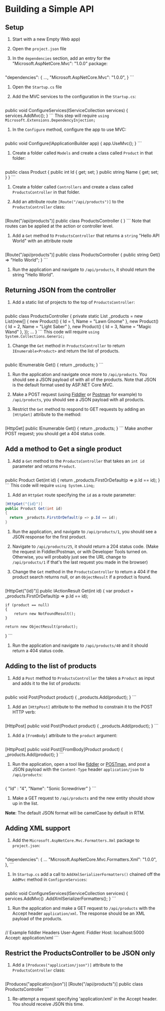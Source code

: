 # Building a Simple API

## Setup
1. Start with a new Empty Web app)
1. Open the `project.json` file
1. In the `dependencies` section, add an entry for the "Microsoft.AspNetCore.Mvc": "1.0.0" package:

    ```JSON
"dependencies": {
    ...,
    "Microsoft.AspNetCore.Mvc": "1.0.0",
}
    ```

1. Open the `Startup.cs` file

1. Add the MVC services to the configuration in the `Startup.cs`:

    ```c#
public void ConfigureServices(IServiceCollection services)
{
    services.AddMvc();
}
    ```
This step will require ``using Microsoft.Extensions.DependencyInjection;``

1. In the `Configure` method, configure the app to use MVC:
  
    ```c#
public void Configure(IApplicationBuilder app)
{
    app.UseMvc();
}
    ```

1. Create a folder called `Models` and create a class called `Product` in that folder:

    ```C#
public class Product
{
    public int Id { get; set; }
    public string Name { get; set; }
}
    ```
  
1. Create a folder called `Controllers` and create a class called `ProductsController` in that folder.

1. Add an attribute route `[Route("/api/products")]` to the `ProductsController` class:

    ```C#
[Route("/api/products")]
public class ProductsController
{
}
    ```
Note that routes can be applied at the action or controller level.
  
1. Add a `Get` method to `ProductsController` that returns a `string` "Hello API World" with an attribute route

    ```C#
[Route("/api/products")]
public class ProductsController
{
public string Get() => "Hello World";
}
    ```

1. Run the application and navigate to `/api/products`, it should return the string "Hello World".

## Returning JSON from the controller

1. Add a static list of projects to the top of `ProductsController`:

    ```C#
  public class ProductsController
  {
      private static List<Product> _products = new List<Product>(new[] {
          new Product() { Id = 1, Name = "Lawn Gnome" },
          new Product() { Id = 2, Name = "Light Saber" },
          new Product() { Id = 3, Name = "Magic Wand" },
      });
      ...
  }
    ```
This code will require ``using System.Collections.Generic;``

1. Change the `Get` method in `ProductsController` to return `IEnumerable<Product>` and return the list of products.

    ```C#
public IEnumerable<Product> Get()
{
    return _products;
}
    ```

1. Run the application and navigate once more to `/api/products`. You should see a JSON payload of with all of the products. Note that JSON is the default format used by ASP.NET Core MVC.

1. Make a POST request (using [Fiddler](https://www.telerik.com/download/fiddler) or [Postman](https://www.getpostman.com/apps) for example) to `/api/products`, you should see a JSON payload with all products.

1. Restrict the `Get` method to respond to GET requests by adding an `[HttpGet]` attribute to the method:

    ```C#
  [HttpGet]
  public IEnumerable<Product> Get()
  {
      return _products;
  }
    ```
Make another POST request; you should get a 404 status code.

## Add a method to Get a single product

1. Add a `Get` method to the `ProductsController` that takes an `int id` parameter and returns `Product`.

    ```C#
public Product Get(int id)
{
    return _products.FirstOrDefault(p => p.Id == id);
}
    ```
This code will require ``using System.Linq;``

1. Add an `HttpGet` route specifying the `id` as a route parameter:

  ```C#
[HttpGet("{id}")]
public Product Get(int id)
{
    return _products.FirstOrDefault(p => p.Id == id);
}
  ```

1. Run the application, and navigate to `/api/products/1`, you should see a JSON response for the first product.

1. Navigate to `/api/products/25`, it should return a 204 status code. (Make the request in Fiddler/Postman, or with Developer Tools turned on. Otherwise, you will probably just see the URL change to `/api/products/1` if that's the last request you made in the browser)

1. Change the `Get` method in the `ProductsController` to return a 404 if the product search returns null, or an ``ObjectResult`` if a product is found.

    ```C#
[HttpGet("{id}")]
public IActionResult Get(int id)
{
    var product = _products.FirstOrDefault(p => p.Id == id);

    if (product == null)
    {
        return new NotFoundResult();
    }

    return new ObjectResult(product);
}
    ```

1. Run the application and navigate to `/api/products/40` and it should return a 404 status code.

## Adding to the list of products

1. Add a `Post` method to `ProductsController` the takes a `Product` as input and adds it to the list of products:

    ```C#
public void Post(Product product)
{
    _products.Add(product);
}
    ```

1. Add an `[HttpPost]` attribute to the method to constrain it to the POST HTTP verb:

    ```C#
[HttpPost]
public void Post(Product product)
{
    _products.Add(product);
}
    ```
  
1. Add a `[FromBody]` attribute to the `product` argument:

    ```C#
  [HttpPost]
  public void Post([FromBody]Product product)
  {
      _products.Add(product);
  }
    ```

1. Run the application, open a tool like [fiddler](http://www.telerik.com/fiddler) or [POSTman](https://www.getpostman.com/), and post a JSON payload with the `Content-Type` header `application/json` to `/api/products`:

    ```JSON
{
    "Id" : "4",
    "Name": "Sonic Screwdriver"
}
    ```

1. Make a GET request to `/api/products` and the new entity should show up in the list.

**Note**: The default JSON format will be camelCase by default in RTM.

## Adding XML support

1. Add the `Microsoft.AspNetCore.Mvc.Formatters.Xml` package to `project.json`:

    ```JSON
"dependencies": {
...
"Microsoft.AspNetCore.Mvc.Formatters.Xml": "1.0.0",
},
    ```

1. In `Startup.cs` add a call to  `AddXmlSerializerFormatters()` chained off the `AddMvc` method in `ConfigureServices`:

    ```C#
public void ConfigureServices(IServiceCollection services)
{
    services.AddMvc()
        .AddXmlSerializerFormatters();
}
    ```

1. Run the application and make a GET request to `/api/products` with the Accept header `application/xml`. The response should be an XML payload of the products.

    ```JSON
// Example fiddler Headers
User-Agent: Fiddler
Host: localhost:5000
Accept: application/xml
    ```

## Restrict the ProductsController to be JSON only

1. Add a `[Produces("application/json")]` attribute to the `ProductsController` class:

    ```C#
[Produces("application/json")]
[Route("/api/products")]
public class ProductsController
    ```

1. Re-attempt a request specifying 'application/xml' in the Accept header. You should receive JSON this time.
